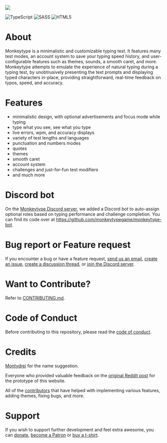 [![](https://github.com/monkeytypegame/monkeytype/blob/master/frontend/static/images/githubbanner2.png?raw=true)](https://abir636.github.io/ninjatype.github.io/)
<br />

![TypeScript](https://img.shields.io/badge/typescript-%23007ACC.svg?style=for-the-badge&logo=typescript&logoColor=white)
![SASS](https://img.shields.io/badge/SASS-hotpink.svg?style=for-the-badge&logo=SASS&logoColor=white)
![HTML5](https://img.shields.io/badge/html5-%23E34F26.svg?style=for-the-badge&logo=html5&logoColor=white)

# About

Monkeytype is a minimalistic and customizable typing test. It features many test modes, an account system to save your typing speed history, and user-configurable features such as themes, sounds, a smooth caret, and more. Monkeytype attempts to emulate the experience of natural typing during a typing test, by unobtrusively presenting the text prompts and displaying typed characters in-place, providing straightforward, real-time feedback on typos, speed, and accuracy.

# Features

- minimalistic design, with optional advertisements and focus mode while typing
- type what you see, see what you type
- live errors, wpm, and accuracy displays
- variety of test lengths and languages
- punctuation and numbers modes
- quotes
- themes
- smooth caret
- account system
- challenges and just-for-fun test modifiers
- and much more

# Discord bot

On the [Monkeytype Discord server](https://www.discord.gg/monkeytype), we added a Discord bot to auto-assign optional roles based on typing performance and challenge completion. You can find its code over at https://github.com/monkeytypegame/monkeytype-bot.

# Bug report or Feature request

If you encounter a bug or have a feature request, [send us an email](mailto:jack@monkeytype.com), [create an issue](https://github.com/monkeytypegame/monkeytype/issues), [create a discussion thread](https://github.com/monkeytypegame/monkeytype/discussions), or [join the Discord server](https://www.discord.gg/monkeytype).

# Want to Contribute?

Refer to [CONTRIBUTING.md](./CONTRIBUTING.md).

# Code of Conduct

Before contributing to this repository, please read the [code of conduct](./CODE_OF_CONDUCT.md).

# Credits

[Montydrei](https://www.reddit.com/user/montydrei) for the name suggestion.

Everyone who provided valuable feedback on the [original Reddit post](https://www.reddit.com/r/MechanicalKeyboards/comments/gc6wx3/experimenting_with_a_completely_new_type_of/) for the prototype of this website.

All of the [contributors](https://github.com/monkeytypegame/monkeytype/graphs/contributors) that have helped with implementing various features, adding themes, fixing bugs, and more.

# Support

If you wish to support further development and feel extra awesome, you can [donate](https://ko-fi.com/monkeytype), [become a Patron](https://www.patreon.com/monkeytype) or [buy a t-shirt](https://www.monkeytype.store/).
